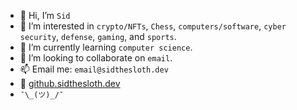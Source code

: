 - 👋 Hi, I’m `Sid`
- 👀 I’m interested in `crypto/NFTs`, `Chess`, `computers/software`, `cyber security`, `defense`, `gaming`, and `sports`. 
- 🌱 I’m currently learning `computer science`.
- 💞️ I’m looking to collaborate on `email`.
- 📫 Email me: `email@sidthesloth.dev`
- 🔗 [github.sidthesloth.dev](https://github.sidthesloth.dev)
- `¯\_(ツ)_/¯`


<!---
sidthesloth0/sidthesloth0 is a ✨ special ✨ repository because its `README.md` (this file) appears on your GitHub profile.
You can click the Preview link to take a look at your changes.
--->
